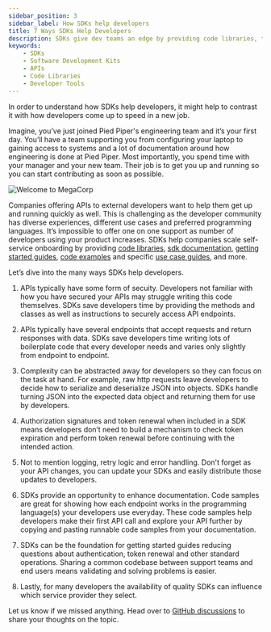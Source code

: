 ```yaml
---
sidebar_position: 3
sidebar_label: How SDKs help developers
title: 7 Ways SDKs Help Developers
description: SDKs give dev teams an edge by providing code libraries, tools, documentation & sample code to help them save time and make even complex tasks easier.
keywords: 
    - SDKs
    - Software Development Kits
    - APIs
    - Code Libraries
    - Developer Tools
---
```


<p>
<div class="sharethis-inline-share-buttons"></div>
</p>

In order to understand how SDKs help developers, it might help to contrast it with how developers come up to speed in a new job. 

Imagine, you’ve just joined Pied Piper's engineering team and it’s your first day. You’ll have a team supporting you from configuring your laptop to gaining access to systems and a lot of documentation around how engineering is done at Pied Piper. Most importantly, you spend time with your manager and your new team. Their job is to get you up and running so you can start contributing as soon as possible.

![Welcome to MegaCorp](/img/introduction-megacorp.webp)

Companies offering APIs to external developers want to help them get up and running quickly as well. This is challenging as the developer community has diverse experiences, different use cases and preferred programming languages. It’s impossible to offer one on one support as number of developers using your product increases. SDKs help companies scale self-service onboarding by providing [code libraries](/docs/introduction/what-is-an-sdk#code-libraries), [sdk documentation](/docs/introduction/what-is-an-sdk#sdk-documentation), [getting started guides](/docs/introduction/what-is-an-sdk#getting-started-guides), [code examples](/docs/introduction/what-is-an-sdk#code-examples) and specific [use case guides](/docs/introduction/what-is-an-sdk#use-case-guides), and more.

Let’s dive into the many ways SDKs help developers. 

1. APIs typically have some form of secuity. Developers not familiar with how you have secured your APIs may struggle writing this code themselves. SDKs save developers time by providing the methods and classes as well as instructions to securely access API endpoints.
   
2. APIs typically have several endpoints that accept requests and return responses with data. SDKs save developers time writing lots of boilerplate code that every developer needs and varies only slightly from endpoint to endpoint. 

3. Complexity can be abstracted away for developers so they can focus on the task at hand. For example, raw http requests leave developers to decide how to serialize and deserialize JSON into  objects. SDKs handle turning JSON into the expected data object and returning them for use by developers. 

4. Authorization signatures and token renewal when included in a SDK means developers don’t need to build a mechanism to check token expiration and perform token renewal before continuing with the intended action. 

5. Not to mention logging, retry logic and error handling. Don't forget as your API changes, you can update your SDKs and easily distribute those updates to developers.

6. SDKs provide an opportunity to enhance documentation. Code samples are great for showing how  each endpoint works in the programming language(s) your developers use everyday. These code samples help developers make their first API call and explore your API further by copying and pasting runnable code samples from your documentation.

7. SDKs can be the foundation for getting started guides reducing questions about authentication, token renewal and other standard operations. Sharing a common codebase between support teams and end users means validating and solving problems is easier.

8. Lastly, for many developers the availability of quality SDKs can influence which service provider they select.

Let us know if we missed anything. Head over to [GitHub discussions](https://github.com/apimatic/apimatic-sdks-io/discussions) to share your thoughts on the topic.